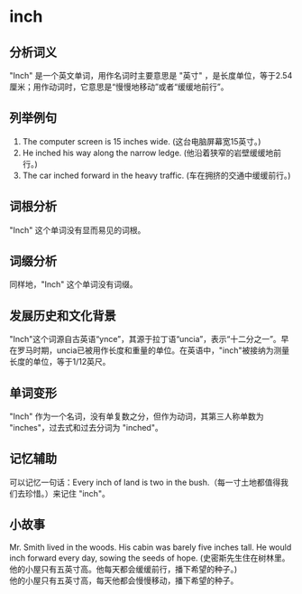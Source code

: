 # inch

## 分析词义

  

"Inch" 是一个英文单词，用作名词时主要意思是 "英寸" ，是长度单位，等于2.54厘米；用作动词时，它意思是“慢慢地移动”或者“缓缓地前行”。

  

## 列举例句

  

1.  The computer screen is 15 inches wide. (这台电脑屏幕宽15英寸。)
2.  He inched his way along the narrow ledge. (他沿着狭窄的岩壁缓缓地前行。)
3.  The car inched forward in the heavy traffic. (车在拥挤的交通中缓缓前行。)

  

## 词根分析

  

"Inch" 这个单词没有显而易见的词根。

  

## 词缀分析

  

同样地，"Inch" 这个单词没有词缀。

  

## 发展历史和文化背景

  

"Inch"这个词源自古英语“ynce”，其源于拉丁语“uncia”，表示“十二分之一”。早在罗马时期，uncia已被用作长度和重量的单位。在英语中，"inch"被接纳为测量长度的单位，等于1/12英尺。

  

## 单词变形

  

"Inch" 作为一个名词，没有单复数之分，但作为动词，其第三人称单数为 "inches"，过去式和过去分词为 "inched"。

  

## 记忆辅助

  

可以记忆一句话：Every inch of land is two in the bush.（每一寸土地都值得我们去珍惜。）来记住 "inch"。

  

## 小故事

  

Mr. Smith lived in the woods. His cabin was barely five inches tall. He would inch forward every day, sowing the seeds of hope. (史密斯先生住在树林里。他的小屋只有五英寸高。他每天都会缓缓前行，播下希望的种子。)  
他的小屋只有五英寸高，每天他都会慢慢移动，播下希望的种子。
